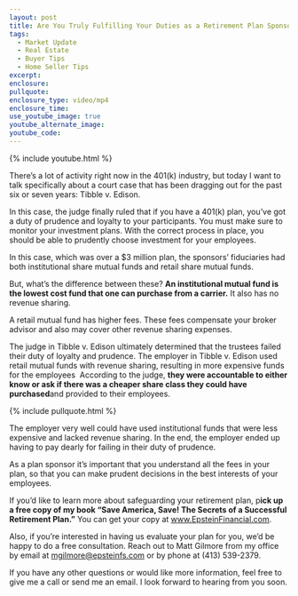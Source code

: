 ```yaml
---
layout: post
title: Are You Truly Fulfilling Your Duties as a Retirement Plan Sponsor?
tags:
  - Market Update
  - Real Estate
  - Buyer Tips
  - Home Seller Tips
excerpt:
enclosure:
pullquote:
enclosure_type: video/mp4
enclosure_time:
use_youtube_image: true
youtube_alternate_image:
youtube_code:
---
```



{% include youtube.html %}

There’s a lot of activity right now in the 401(k) industry, but today I want to talk specifically about a court case that has been dragging out for the past six or seven years: Tibble v. Edison.

In this case, the judge finally ruled that if you have a 401(k) plan, you’ve got a duty of prudence and loyalty to your participants. You must make sure to monitor your investment plans. With the correct process in place, you should be able to prudently choose investment for your employees.

In this case, which was over a $3 million plan, the sponsors’ fiduciaries had both institutional share mutual funds and retail share mutual funds.

But, what’s the difference between these? **An institutional mutual fund is the lowest cost fund that one can purchase from a carrier.** It also has no revenue sharing.

A retail mutual fund has higher fees. These fees compensate your broker advisor and also may cover other revenue sharing expenses.

The judge in Tibble v. Edison ultimately determined that the trustees failed their duty of loyalty and prudence. The employer in Tibble v. Edison used retail mutual funds with revenue sharing, resulting in more expensive funds for the employees &nbsp;According to the judge, **they were accountable to either know or ask if there was a cheaper share class they could have purchased**and provided to their employees.

{% include pullquote.html %}

The employer very well could have used institutional funds that were less expensive and lacked revenue sharing. In the end, the employer ended up having to pay dearly for failing in their duty of prudence.

As a plan sponsor it’s important that you understand all the fees in your plan, so that you can make prudent decisions in the best interests of your employees.

If you’d like to learn more about safeguarding your retirement plan, p**ick up a free copy of my book “Save America, Save! The Secrets of a Successful Retirement Plan.”** You can get your copy at <a href="www.EpsteinFinancial.com" target="_blank">www.EpsteinFinancial.com</a>.

Also, if you’re interested in having us evaluate your plan for you, we’d be happy to do a free consultation. Reach out to Matt Gilmore from my office by email at <a href=" mailto:mgilmore@epsteinfs.com" target="_blank"> mgilmore@epsteinfs.com</a> or by phone at (413) 539-2379.

If you have any other questions or would like more information, feel free to give me a call or send me an email. I look forward to hearing from you soon.